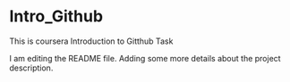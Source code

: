 # Intro_Github
This is coursera Introduction to Gitthub Task

I am editing the README file. Adding some more details about the project description.
